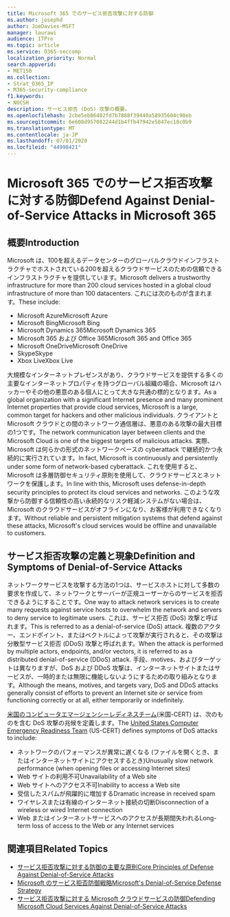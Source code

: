 ```yaml
---
title: Microsoft 365 でのサービス拒否攻撃に対する防御
ms.author: josephd
author: JoeDavies-MSFT
manager: laurawi
audience: ITPro
ms.topic: article
ms.service: O365-seccomp
localization_priority: Normal
search.appverid:
- MET150
ms.collection:
- Strat_O365_IP
- M365-security-compliance
f1.keywords:
- NOCSH
description: サービス拒否 (DoS) 攻撃の概要。
ms.openlocfilehash: 2cbe5eb86402fd7b7888f39440a58935604c90eb
ms.sourcegitcommit: 6e608d957082244d1b4ffb47942e5847ec18c0b9
ms.translationtype: MT
ms.contentlocale: ja-JP
ms.lasthandoff: 07/01/2020
ms.locfileid: "44998421"
---
```

# <a name="defend-against-denial-of-service-attacks-in-microsoft-365"></a><span data-ttu-id="719cd-103">Microsoft 365 でのサービス拒否攻撃に対する防御</span><span class="sxs-lookup"><span data-stu-id="719cd-103">Defend Against Denial-of-Service Attacks in Microsoft 365</span></span>

## <a name="introduction"></a><span data-ttu-id="719cd-104">概要</span><span class="sxs-lookup"><span data-stu-id="719cd-104">Introduction</span></span>

<span data-ttu-id="719cd-105">Microsoft は、100を超えるデータセンターのグローバルクラウドインフラストラクチャでホストされている200を超えるクラウドサービスのための信頼できるインフラストラクチャを提供しています。</span><span class="sxs-lookup"><span data-stu-id="719cd-105">Microsoft delivers a trustworthy infrastructure for more than 200 cloud services hosted in a global cloud infrastructure of more than 100 datacenters.</span></span> <span data-ttu-id="719cd-106">これには次のものが含まれます。</span><span class="sxs-lookup"><span data-stu-id="719cd-106">These include:</span></span>

- <span data-ttu-id="719cd-107">Microsoft Azure</span><span class="sxs-lookup"><span data-stu-id="719cd-107">Microsoft Azure</span></span>
- <span data-ttu-id="719cd-108">Microsoft Bing</span><span class="sxs-lookup"><span data-stu-id="719cd-108">Microsoft Bing</span></span>
- <span data-ttu-id="719cd-109">Microsoft Dynamics 365</span><span class="sxs-lookup"><span data-stu-id="719cd-109">Microsoft Dynamics 365</span></span>
- <span data-ttu-id="719cd-110">Microsoft 365 および Office 365</span><span class="sxs-lookup"><span data-stu-id="719cd-110">Microsoft 365 and Office 365</span></span>
- <span data-ttu-id="719cd-111">Microsoft OneDrive</span><span class="sxs-lookup"><span data-stu-id="719cd-111">Microsoft OneDrive</span></span>
- <span data-ttu-id="719cd-112">Skype</span><span class="sxs-lookup"><span data-stu-id="719cd-112">Skype</span></span>
- <span data-ttu-id="719cd-113">Xbox Live</span><span class="sxs-lookup"><span data-stu-id="719cd-113">Xbox Live</span></span>

<span data-ttu-id="719cd-114">大規模なインターネットプレゼンスがあり、クラウドサービスを提供する多くの主要なインターネットプロパティを持つグローバル組織の場合、Microsoft はハッカーやその他の悪意のある個人にとって大きな共通の標的となります。</span><span class="sxs-lookup"><span data-stu-id="719cd-114">As a global organization with a significant Internet presence and many prominent Internet properties that provide cloud services, Microsoft is a large, common target for hackers and other malicious individuals.</span></span> <span data-ttu-id="719cd-115">クライアントと Microsoft クラウドとの間のネットワーク通信層は、悪意のある攻撃の最大目標の1つです。</span><span class="sxs-lookup"><span data-stu-id="719cd-115">The network communication layer between clients and the Microsoft Cloud is one of the biggest targets of malicious attacks.</span></span> <span data-ttu-id="719cd-116">実際、Microsoft は何らかの形式のネットワークベースの cyberattack で継続的かつ永続的に実行されています。</span><span class="sxs-lookup"><span data-stu-id="719cd-116">In fact, Microsoft is continuously and persistently under some form of network-based cyberattack.</span></span> <span data-ttu-id="719cd-117">これを使用すると、Microsoft は多層防御セキュリティ原則を使用して、クラウドサービスとネットワークを保護します。</span><span class="sxs-lookup"><span data-stu-id="719cd-117">In line with this, Microsoft uses defense-in-depth security principles to protect its cloud services and networks.</span></span> <span data-ttu-id="719cd-118">このような攻撃から防御する信頼性の高い永続的なリスク軽減システムがない場合は、Microsoft のクラウドサービスがオフラインになり、お客様が利用できなくなります。</span><span class="sxs-lookup"><span data-stu-id="719cd-118">Without reliable and persistent mitigation systems that defend against these attacks, Microsoft's cloud services would be offline and unavailable to customers.</span></span>

## <a name="definition-and-symptoms-of-denial-of-service-attacks"></a><span data-ttu-id="719cd-119">サービス拒否攻撃の定義と現象</span><span class="sxs-lookup"><span data-stu-id="719cd-119">Definition and Symptoms of Denial-of-Service Attacks</span></span>

<span data-ttu-id="719cd-120">ネットワークサービスを攻撃する方法の1つは、サービスホストに対して多数の要求を作成して、ネットワークとサーバーが正規ユーザーからのサービスを拒否できるようにすることです。</span><span class="sxs-lookup"><span data-stu-id="719cd-120">One way to attack network services is to create many requests against service hosts to overwhelm the network and servers to deny service to legitimate users.</span></span> <span data-ttu-id="719cd-121">これは、サービス拒否 (DoS) 攻撃と呼ばれます。</span><span class="sxs-lookup"><span data-stu-id="719cd-121">This is referred to as a denial-of-service (DoS) attack.</span></span> <span data-ttu-id="719cd-122">複数のアクター、エンドポイント、またはベクトルによって攻撃が実行されると、その攻撃は分散型サービス拒否 (DDoS) 攻撃と呼ばれます。</span><span class="sxs-lookup"><span data-stu-id="719cd-122">When the attack is performed by multiple actors, endpoints, and/or vectors, it is referred to as a distributed denial-of-service (DDoS) attack.</span></span> <span data-ttu-id="719cd-123">手段、motives、およびターゲットは異なりますが、DoS および DDoS 攻撃は、インターネットサイトまたはサービスが、一時的または無限に機能しないようにするための取り組みとなります。</span><span class="sxs-lookup"><span data-stu-id="719cd-123">Although the means, motives, and targets vary, DoS and DDoS attacks generally consist of efforts to prevent an Internet site or service from functioning correctly or at all, either temporarily or indefinitely.</span></span>

<span data-ttu-id="719cd-124">[米国のコンピュータエマージェンシーレディネスチーム](https://www.us-cert.gov/)(米国-CERT) は、次のものを含む DoS 攻撃の兆候を定義します。</span><span class="sxs-lookup"><span data-stu-id="719cd-124">The [United States Computer Emergency Readiness Team](https://www.us-cert.gov/) (US-CERT) defines symptoms of DoS attacks to include:</span></span>

- <span data-ttu-id="719cd-125">ネットワークのパフォーマンスが異常に遅くなる (ファイルを開くとき、またはインターネットサイトにアクセスするとき)</span><span class="sxs-lookup"><span data-stu-id="719cd-125">Unusually slow network performance (when opening files or accessing Internet sites)</span></span>
- <span data-ttu-id="719cd-126">Web サイトの利用不可</span><span class="sxs-lookup"><span data-stu-id="719cd-126">Unavailability of a Web site</span></span>
- <span data-ttu-id="719cd-127">Web サイトへのアクセス不可</span><span class="sxs-lookup"><span data-stu-id="719cd-127">Inability to access a Web site</span></span>
- <span data-ttu-id="719cd-128">受信したスパムが飛躍的に増加する</span><span class="sxs-lookup"><span data-stu-id="719cd-128">Dramatic increase in received spam</span></span>
- <span data-ttu-id="719cd-129">ワイヤレスまたは有線のインターネット接続の切断</span><span class="sxs-lookup"><span data-stu-id="719cd-129">Disconnection of a wireless or wired Internet connection</span></span>
- <span data-ttu-id="719cd-130">Web またはインターネットサービスへのアクセスが長期間失われる</span><span class="sxs-lookup"><span data-stu-id="719cd-130">Long-term loss of access to the Web or any Internet services</span></span>

## <a name="related-topics"></a><span data-ttu-id="719cd-131">関連項目</span><span class="sxs-lookup"><span data-stu-id="719cd-131">Related Topics</span></span>

- [<span data-ttu-id="719cd-132">サービス拒否攻撃に対する防御の主要な原則</span><span class="sxs-lookup"><span data-stu-id="719cd-132">Core Principles of Defense Against Denial-of-Service Attacks</span></span>](office-365-core-principles-of-defense-against-dos-attacks.md)
- [<span data-ttu-id="719cd-133">Microsoft のサービス拒否防御戦略</span><span class="sxs-lookup"><span data-stu-id="719cd-133">Microsoft's Denial-of-Service Defense Strategy</span></span>](office-365-microsoft-dos-defense-strategy.md)
- [<span data-ttu-id="719cd-134">サービス拒否攻撃に対する Microsoft クラウドサービスの防御</span><span class="sxs-lookup"><span data-stu-id="719cd-134">Defending Microsoft Cloud Services Against Denial-of-Service Attacks</span></span>](office-365-defending-cloud-services-against-dos-attacks.md)

